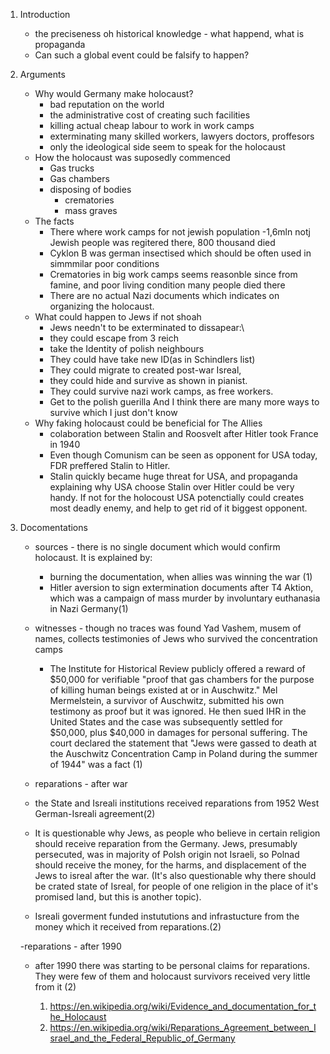 1. Introduction
    - the preciseness oh historical knowledge - what happend, what is propaganda
    - Can such a global event could be falsify to happen?

2. Arguments 
    - Why would Germany make holocaust?
        - bad reputation on the world
        - the administrative cost of creating such facilities
        - killing actual cheap labour to work in work camps
        - exterminating many skilled workers, lawyers doctors, proffesors
        + only the ideological side seem to speak for the holocaust
    - How the holocaust was suposedly commenced
        - Gas trucks
        - Gas chambers
        - disposing of bodies
            - crematories
            - mass graves
    - The facts
        - There where work camps for not jewish population -1,6mln notj Jewish people was regitered there, 800 thousand died
        - Cyklon B was german insectised which should be often used in simmmilar poor conditions
        - Crematories in big work camps seems reasonble since from famine, and poor living condition many people died there
        - There are no actual Nazi documents which indicates on organizing the holocaust.
    - What could happen to Jews if not shoah
        - Jews needn't to be exterminated to dissapear:\
        - they could escape from 3 reich
        - take the Identity of polish neighbours
        - They could have take new ID(as in Schindlers list)
        - They could migrate to created post-war Isreal, 
        - they could hide and survive as shown in pianist.
        - They could survive nazi work camps, as free workers.
        - Get to the polish guerilla
         And I think there are many more ways to survive which I just don't know
    - Why faking holocaust could be beneficial for The Allies
        - colaboration between Stalin and Roosvelt after Hitler took France in 1940
        - Even though Comunism can be seen as opponent for USA today, FDR preffered Stalin to Hitler.
        - Stalin quickly became huge threat for USA, and propaganda explaining why USA choose Stalin over Hitler could be very handy. If not for the holocoust USA potenctially could creates most deadly enemy, and help to get rid of it biggest opponent.

3. Docomentations
    - sources - there is no single document which would confirm holocaust. It is explained by:
        - burning the documentation, when allies was winning the war (1)
        - Hitler aversion to sign extermination documents after T4 Aktion, which was a campaign of mass murder by involuntary euthanasia in Nazi Germany(1)
    - witnesses - though no traces was found Yad Vashem, musem of names, collects testimonies of Jews who survived the concentration camps
        - The Institute for Historical Review publicly offered a reward of $50,000 for verifiable "proof that gas chambers for the purpose of killing human beings existed at or in Auschwitz." Mel Mermelstein, a survivor of Auschwitz, submitted his own testimony as proof but it was ignored. He then sued IHR in the United States and the case was subsequently settled for $50,000, plus $40,000 in damages for personal suffering. The court declared the statement that "Jews were gassed to death at the Auschwitz Concentration Camp in Poland during the summer of 1944" was a fact (1)
    
    - reparations - after war 
    - the State and Isreali institutions received reparations from 1952 West German-Isreali agreement(2)
    - It is questionable why Jews, as people who believe in certain religion should receive reparation from the Germany. Jews, presumably persecuted, was in majority of Polsh origin not Israeli, so Polnad should receive the money, for the harms, and displacement of the Jews to isreal after the war. (It's also questionable why there should be crated state of Isreal, for people of one religion in the place of it's promised land, but this is another topic).
    - Isreali goverment funded instututions and infrastucture from the money which it received from reparations.(2)

    -reparations - after 1990
    - after 1990 there was starting to be personal claims for reparations. They were few of them and holocaust survivors received very little from it (2)


        1. https://en.wikipedia.org/wiki/Evidence_and_documentation_for_the_Holocaust
        2. https://en.wikipedia.org/wiki/Reparations_Agreement_between_Israel_and_the_Federal_Republic_of_Germany